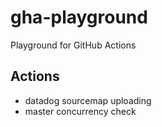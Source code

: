 # gha-playground

Playground for GitHub Actions


## Actions

- datadog sourcemap uploading
- master concurrency check
